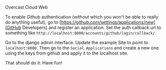 Overcast Cloud Web

To enable Github authentication (without which you won't be able to really do anything useful), go to [https://github.com/settings/applications/new](GitHub Developers) and register an application. Set the auth callback url to something like `http://localhost:8000/accounts/github/login/callback/`.

Go to the django admin interface. Update the example Site to point to `localhost:8000`. Then go to the `Social Applications` and create a new one using the keys from github and apply it to the localhost site.

That should do it. Have fun!
